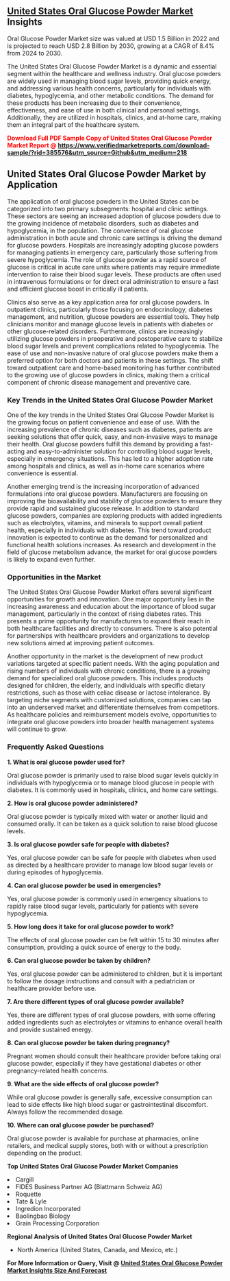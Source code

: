 <h2><a href="https://www.verifiedmarketreports.com/download-sample/?rid=385576&amp;utm_source=Github&amp;utm_medium=218" target="_blank">United States Oral Glucose Powder Market</a> Insights</h2><p>Oral Glucose Powder Market size was valued at USD 1.5 Billion in 2022 and is projected to reach USD 2.8 Billion by 2030, growing at a CAGR of 8.4% from 2024 to 2030.</p><p> <p>The United States Oral Glucose Powder Market is a dynamic and essential segment within the healthcare and wellness industry. Oral glucose powders are widely used in managing blood sugar levels, providing quick energy, and addressing various health concerns, particularly for individuals with diabetes, hypoglycemia, and other metabolic conditions. The demand for these products has been increasing due to their convenience, effectiveness, and ease of use in both clinical and personal settings. Additionally, they are utilized in hospitals, clinics, and at-home care, making them an integral part of the healthcare system. </p> <p><strong><p><span class=""><span style="color: #ff0000;"><strong>Download Full PDF Sample Copy of United States Oral Glucose Powder Market Report</strong> @ </span><a href="https://www.verifiedmarketreports.com/download-sample/?rid=385576&amp;utm_source=Github&amp;utm_medium=218" target="_blank">https://www.verifiedmarketreports.com/download-sample/?rid=385576&amp;utm_source=Github&amp;utm_medium=218</a></span></p></strong></p> <h2>United States Oral Glucose Powder Market by Application</h2> <p>The application of oral glucose powders in the United States can be categorized into two primary subsegments: hospital and clinic settings. These sectors are seeing an increased adoption of glucose powders due to the growing incidence of metabolic disorders, such as diabetes and hypoglycemia, in the population. The convenience of oral glucose administration in both acute and chronic care settings is driving the demand for glucose powders. Hospitals are increasingly adopting glucose powders for managing patients in emergency care, particularly those suffering from severe hypoglycemia. The role of glucose powder as a rapid source of glucose is critical in acute care units where patients may require immediate intervention to raise their blood sugar levels. These products are often used in intravenous formulations or for direct oral administration to ensure a fast and efficient glucose boost in critically ill patients.</p> <p>Clinics also serve as a key application area for oral glucose powders. In outpatient clinics, particularly those focusing on endocrinology, diabetes management, and nutrition, glucose powders are essential tools. They help clinicians monitor and manage glucose levels in patients with diabetes or other glucose-related disorders. Furthermore, clinics are increasingly utilizing glucose powders in preoperative and postoperative care to stabilize blood sugar levels and prevent complications related to hypoglycemia. The ease of use and non-invasive nature of oral glucose powders make them a preferred option for both doctors and patients in these settings. The shift toward outpatient care and home-based monitoring has further contributed to the growing use of glucose powders in clinics, making them a critical component of chronic disease management and preventive care.</p> <h3>Key Trends in the United States Oral Glucose Powder Market</h3> <p>One of the key trends in the United States Oral Glucose Powder Market is the growing focus on patient convenience and ease of use. With the increasing prevalence of chronic diseases such as diabetes, patients are seeking solutions that offer quick, easy, and non-invasive ways to manage their health. Oral glucose powders fulfill this demand by providing a fast-acting and easy-to-administer solution for controlling blood sugar levels, especially in emergency situations. This has led to a higher adoption rate among hospitals and clinics, as well as in-home care scenarios where convenience is essential.</p> <p>Another emerging trend is the increasing incorporation of advanced formulations into oral glucose powders. Manufacturers are focusing on improving the bioavailability and stability of glucose powders to ensure they provide rapid and sustained glucose release. In addition to standard glucose powders, companies are exploring products with added ingredients such as electrolytes, vitamins, and minerals to support overall patient health, especially in individuals with diabetes. This trend toward product innovation is expected to continue as the demand for personalized and functional health solutions increases. As research and development in the field of glucose metabolism advance, the market for oral glucose powders is likely to expand even further.</p> <h3>Opportunities in the Market</h3> <p>The United States Oral Glucose Powder Market offers several significant opportunities for growth and innovation. One major opportunity lies in the increasing awareness and education about the importance of blood sugar management, particularly in the context of rising diabetes rates. This presents a prime opportunity for manufacturers to expand their reach in both healthcare facilities and directly to consumers. There is also potential for partnerships with healthcare providers and organizations to develop new solutions aimed at improving patient outcomes.</p> <p>Another opportunity in the market is the development of new product variations targeted at specific patient needs. With the aging population and rising numbers of individuals with chronic conditions, there is a growing demand for specialized oral glucose powders. This includes products designed for children, the elderly, and individuals with specific dietary restrictions, such as those with celiac disease or lactose intolerance. By targeting niche segments with customized solutions, companies can tap into an underserved market and differentiate themselves from competitors. As healthcare policies and reimbursement models evolve, opportunities to integrate oral glucose powders into broader health management systems will continue to grow.</p> <h3>Frequently Asked Questions</h3> <p><strong>1. What is oral glucose powder used for?</strong></p> <p>Oral glucose powder is primarily used to raise blood sugar levels quickly in individuals with hypoglycemia or to manage blood glucose in people with diabetes. It is commonly used in hospitals, clinics, and home care settings.</p> <p><strong>2. How is oral glucose powder administered?</strong></p> <p>Oral glucose powder is typically mixed with water or another liquid and consumed orally. It can be taken as a quick solution to raise blood glucose levels.</p> <p><strong>3. Is oral glucose powder safe for people with diabetes?</strong></p> <p>Yes, oral glucose powder can be safe for people with diabetes when used as directed by a healthcare provider to manage low blood sugar levels or during episodes of hypoglycemia.</p> <p><strong>4. Can oral glucose powder be used in emergencies?</strong></p> <p>Yes, oral glucose powder is commonly used in emergency situations to rapidly raise blood sugar levels, particularly for patients with severe hypoglycemia.</p> <p><strong>5. How long does it take for oral glucose powder to work?</strong></p> <p>The effects of oral glucose powder can be felt within 15 to 30 minutes after consumption, providing a quick source of energy to the body.</p> <p><strong>6. Can oral glucose powder be taken by children?</strong></p> <p>Yes, oral glucose powder can be administered to children, but it is important to follow the dosage instructions and consult with a pediatrician or healthcare provider before use.</p> <p><strong>7. Are there different types of oral glucose powder available?</strong></p> <p>Yes, there are different types of oral glucose powders, with some offering added ingredients such as electrolytes or vitamins to enhance overall health and provide sustained energy.</p> <p><strong>8. Can oral glucose powder be taken during pregnancy?</strong></p> <p>Pregnant women should consult their healthcare provider before taking oral glucose powder, especially if they have gestational diabetes or other pregnancy-related health concerns.</p> <p><strong>9. What are the side effects of oral glucose powder?</strong></p> <p>While oral glucose powder is generally safe, excessive consumption can lead to side effects like high blood sugar or gastrointestinal discomfort. Always follow the recommended dosage.</p> <p><strong>10. Where can oral glucose powder be purchased?</strong></p> <p>Oral glucose powder is available for purchase at pharmacies, online retailers, and medical supply stores, both with or without a prescription depending on the product.</p> </p><p><strong>Top United States Oral Glucose Powder Market Companies</strong></p><div data-test-id=""><p><li>Cargill</li><li> FIDES Business Partner AG (Blattmann Schweiz AG)</li><li> Roquette</li><li> Tate & Lyle</li><li> Ingredion Incorporated</li><li> Baolingbao Biology</li><li> Grain Processing Corporation</li></p><div><strong>Regional Analysis of&nbsp;United States Oral Glucose Powder Market</strong></div><ul><li dir="ltr"><p dir="ltr">North America&nbsp;(United States, Canada, and Mexico, etc.)</p></li></ul><p><strong>For More Information or Query, Visit @&nbsp;</strong><strong><a href="https://www.verifiedmarketreports.com/product/oral-glucose-powder-market/?utm_source=Github&amp;utm_medium=218" target="_blank">United States Oral Glucose Powder Market Insights Size And Forecast</a></strong></p></div>

